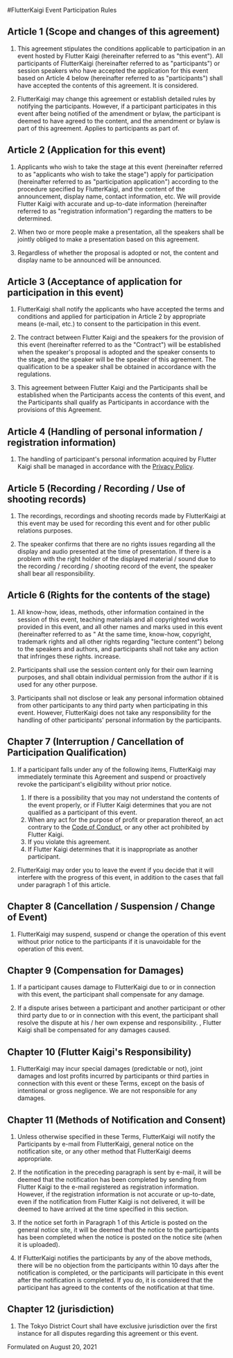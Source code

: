 #FlutterKaigi Event Participation Rules

## Article 1 (Scope and changes of this agreement)

1. This agreement stipulates the conditions applicable to participation in an event hosted by Flutter Kaigi (hereinafter referred to as "this event"). All participants of FlutterKaigi (hereinafter referred to as "participants") or session speakers who have accepted the application for this event based on Article 4 below (hereinafter referred to as "participants") shall have accepted the contents of this agreement. It is considered.

2. FlutterKaigi may change this agreement or establish detailed rules by notifying the participants. However, if a participant participates in this event after being notified of the amendment or bylaw, the participant is deemed to have agreed to the content, and the amendment or bylaw is part of this agreement. Applies to participants as part of.


## Article 2 (Application for this event)

1. Applicants who wish to take the stage at this event (hereinafter referred to as "applicants who wish to take the stage") apply for participation (hereinafter referred to as "participation application") according to the procedure specified by FlutterKaigi, and the content of the announcement, display name, contact information, etc. We will provide Flutter Kaigi with accurate and up-to-date information (hereinafter referred to as "registration information") regarding the matters to be determined.

2. When two or more people make a presentation, all the speakers shall be jointly obliged to make a presentation based on this agreement.

3. Regardless of whether the proposal is adopted or not, the content and display name to be announced will be announced.


## Article 3 (Acceptance of application for participation in this event)

1. FlutterKaigi shall notify the applicants who have accepted the terms and conditions and applied for participation in Article 2 by appropriate means (e-mail, etc.) to consent to the participation in this event.

2. The contract between Flutter Kaigi and the speakers for the provision of this event (hereinafter referred to as the "Contract") will be established when the speaker's proposal is adopted and the speaker consents to the stage, and the speaker will be the speaker of this agreement. The qualification to be a speaker shall be obtained in accordance with the regulations.

3. This agreement between Flutter Kaigi and the Participants shall be established when the Participants access the contents of this event, and the Participants shall qualify as Participants in accordance with the provisions of this Agreement.


## Article 4 (Handling of personal information / registration information)

1. The handling of participant's personal information acquired by Flutter Kaigi shall be managed in accordance with the [Privacy Policy](Privacy-Policy.md).


## Article 5 (Recording / Recording / Use of shooting records)

1. The recordings, recordings and shooting records made by FlutterKaigi at this event may be used for recording this event and for other public relations purposes.

2. The speaker confirms that there are no rights issues regarding all the display and audio presented at the time of presentation. If there is a problem with the right holder of the displayed material / sound due to the recording / recording / shooting record of the event, the speaker shall bear all responsibility.

## Article 6 (Rights for the contents of the stage)

1. All know-how, ideas, methods, other information contained in the session of this event, teaching materials and all copyrighted works provided in this event, and all other names and marks used in this event (hereinafter referred to as " At the same time, know-how, copyright, trademark rights and all other rights regarding "lecture content") belong to the speakers and authors, and participants shall not take any action that infringes these rights. increase.

2. Participants shall use the session content only for their own learning purposes, and shall obtain individual permission from the author if it is used for any other purpose.

3. Participants shall not disclose or leak any personal information obtained from other participants to any third party when participating in this event. However, FlutterKaigi does not take any responsibility for the handling of other participants' personal information by the participants.

## Chapter 7 (Interruption / Cancellation of Participation Qualification)

1. If a participant falls under any of the following items, FlutterKaigi may immediately terminate this Agreement and suspend or proactively revoke the participant's eligibility without prior notice.
    1. If there is a possibility that you may not understand the contents of the event properly, or if Flutter Kaigi determines that you are not qualified as a participant of this event.
    2. When any act for the purpose of profit or preparation thereof, an act contrary to the [Code of Conduct](Code-of-Conduct.md), or any other act prohibited by Flutter Kaigi.
    3. If you violate this agreement.
    4. If Flutter Kaigi determines that it is inappropriate as another participant.

2. FlutterKaigi may order you to leave the event if you decide that it will interfere with the progress of this event, in addition to the cases that fall under paragraph 1 of this article.


## Chapter 8 (Cancellation / Suspension / Change of Event)

1. FlutterKaigi may suspend, suspend or change the operation of this event without prior notice to the participants if it is unavoidable for the operation of this event.


## Chapter 9 (Compensation for Damages)

1. If a participant causes damage to FlutterKaigi due to or in connection with this event, the participant shall compensate for any damage.

2. If a dispute arises between a participant and another participant or other third party due to or in connection with this event, the participant shall resolve the dispute at his / her own expense and responsibility. , Flutter Kaigi shall be compensated for any damages caused.

## Chapter 10 (Flutter Kaigi's Responsibility)

1. FlutterKaigi may incur special damages (predictable or not), joint damages and lost profits incurred by participants or third parties in connection with this event or these Terms, except on the basis of intentional or gross negligence. We are not responsible for any damages.

## Chapter 11 (Methods of Notification and Consent)

1. Unless otherwise specified in these Terms, FlutterKaigi will notify the Participants by e-mail from FlutterKaigi, general notice on the notification site, or any other method that FlutterKaigi deems appropriate.

2. If the notification in the preceding paragraph is sent by e-mail, it will be deemed that the notification has been completed by sending from Flutter Kaigi to the e-mail registered as registration information. However, if the registration information is not accurate or up-to-date, even if the notification from Flutter Kaigi is not delivered, it will be deemed to have arrived at the time specified in this section.

3. If the notice set forth in Paragraph 1 of this Article is posted on the general notice site, it will be deemed that the notice to the participants has been completed when the notice is posted on the notice site (when it is uploaded).

4. If FlutterKaigi notifies the participants by any of the above methods, there will be no objection from the participants within 10 days after the notification is completed, or the participants will participate in this event after the notification is completed. If you do, it is considered that the participant has agreed to the contents of the notification at that time.

## Chapter 12 (jurisdiction)

1. The Tokyo District Court shall have exclusive jurisdiction over the first instance for all disputes regarding this agreement or this event.



Formulated on August 20, 2021
